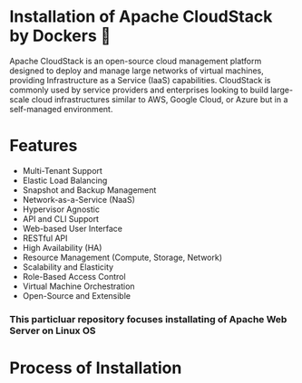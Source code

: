# Installation of Apache CloudStack by Dockers 🐳

Apache CloudStack is an open-source cloud management platform designed to deploy and manage large networks of virtual machines, providing Infrastructure as a Service (IaaS) capabilities. CloudStack is commonly used by service providers and enterprises looking to build large-scale cloud infrastructures similar to AWS, Google Cloud, or Azure but in a self-managed environment.

# Features
<ul> 
     <li>Multi-Tenant Support</li> 
     <li>Elastic Load Balancing</li>
     <li>Snapshot and Backup Management</li>
     <li>Network-as-a-Service (NaaS)</li>
     <li>Hypervisor Agnostic</li>
     <li>API and CLI Support</li>
     <li>Web-based User Interface</li>
     <li>RESTful API</li>
     <li>High Availability (HA)</li>
     <li>Resource Management (Compute, Storage, Network)</li>
     <li>Scalability and Elasticity</li>
     <li>Role-Based Access Control</li>
     <li>Virtual Machine Orchestration</li>
     <li>Open-Source and Extensible</li>
</ul>

### This particluar repository focuses installating of Apache Web Server on Linux OS

# Process of Installation
